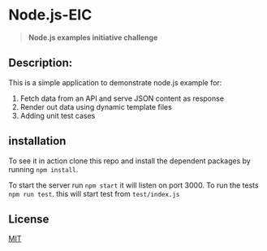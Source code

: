 # Node.js-EIC

> **Node.js examples initiative challenge**

## Description:

This is a simple application to demonstrate node.js example for:

1. Fetch data from an API and serve JSON content as response
2. Render out data using dynamic template files
3. Adding unit test cases 

## installation
To see it in action clone this repo and install the dependent packages by running `npm install`. 

To start the server run `npm start` it will listen on port 3000.
To run the tests `npm run test`. this will start test from `test/index.js`


## License
[MIT](LICENSE)
